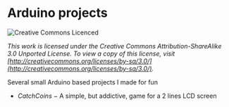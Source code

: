 Arduino projects
================
![Creative Commons Licenced](http://i.creativecommons.org/l/by-sa/3.0/88x31.png)

*This work is licensed under the Creative Commons Attribution-ShareAlike 3.0 Unported License. To view a copy of this license, visit [http://creativecommons.org/licenses/by-sa/3.0/](http://creativecommons.org/licenses/by-sa/3.0/).*

Several small Arduino based projects I made for fun

* *CatchCoins* − A simple, but addictive, game for a 2 lines LCD screen
